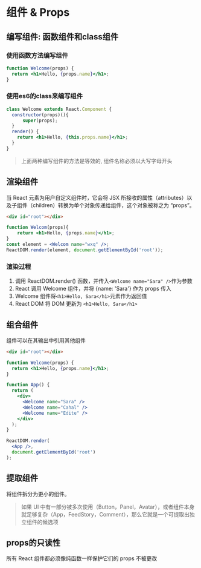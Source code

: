 # 组件 & Props

## 编写组件: 函数组件和class组件

### 使用函数方法编写组件

``` jsx
function Welcome(props) {
  return <h1>Hello, {props.name}</h1>;
}
```

### 使用es6的class来编写组件

``` jsx
class Welcome extends React.Component {
  constructor(props)(){
      super(props);
  }
  render() {
    return <h1>Hello, {this.props.name}</h1>;
  }
}
```

> 上面两种编写组件的方法是等效的, 组件名称必须以大写字母开头

## 渲染组件
当 React 元素为用户自定义组件时，它会将 JSX 所接收的属性（attributes）以及子组件（children）转换为单个对象传递给组件，这个对象被称之为 “props”。
```html
<div id="root"></div>
```
```jsx
function Welcom(props){
    return <h1>Hello, {props.name}</h1>;
}
const element = <Welcom name="wxq" />;
ReactDOM.render(element, document.getElementById('root'));
```
### 渲染过程
1. 调用 ReactDOM.render() 函数，并传入`<Welcome name="Sara" />`作为参数
2. React 调用 Welcome 组件，并将 {name: 'Sara'} 作为 props 传入
3. Welcome 组件将`<h1>Hello, Sara</h1>`元素作为返回值
4. React DOM 将 DOM 更新为 `<h1>Hello, Sara</h1>`

## 组合组件
组件可以在其输出中引用其他组件
```html
<div id="root"></div>
```
```jsx
function Welcome(props) {
  return <h1>Hello, {props.name}</h1>;
}

function App() {
  return (
    <div>
      <Welcome name="Sara" />
      <Welcome name="Cahal" />
      <Welcome name="Edite" />
    </div>
  );
}

ReactDOM.render(
  <App />,
  document.getElementById('root')
);
```

## 提取组件
将组件拆分为更小的组件。
> 如果 UI 中有一部分被多次使用（Button，Panel，Avatar），或者组件本身就足够复杂（App，FeedStory，Comment），那么它就是一个可提取出独立组件的候选项

## props的只读性
所有 React 组件都必须像纯函数一样保护它们的 props 不被更改